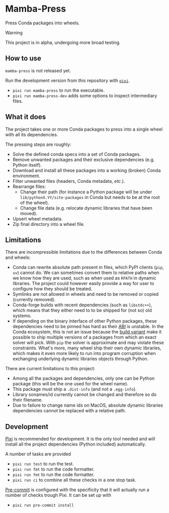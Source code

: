 # Mamba-Press
Press Conda packages into wheels.

> [!WARNING]
This project is in alpha, undergoing more broad testing.

## How to use
``mamba-press`` is not released yet.

Run the development version from this repository with [`pixi`](https://pixi.sh/).
- `pixi run mamba-press` to run the executable.
- `pixi run mamba-press-dev` adds some options to inspect intermediary files.

## What it does

The project takes one or more Conda packages to press into a single wheel with all its
dependencies.

The pressing steps are roughly:
- Solve the defined conda specs into a set of Conda packages.
- Remove unwanted packages and their exclusive dependencies (e.g. Python itself).
- Download and install all these packages into a working (broken) Conda environment.
- Filter unwanted files (headers, Conda metadata, _etc_.).
- Rearrange files:
  - Change their path (for instance a Python package will be under ``lib/pythonX.YY/site-packages``
    in Conda but needs to be at the root of the wheel).
  - Change file data (e.g. relocate dynamic libraries that have been moved).
- Upsert wheel metadata.
- Zip final directory into a wheel file.

## Limitations
There are incompressible limitations due to the differences between Conda and wheels:
- Conda can rewrite absolute path present in files, which PyPI clients (``pip``, ``uv``) cannot do.
  We can sometimes convert them to relative paths when we know how they are used, such as when used
  as ``RPATH`` in dynamic libraries. The project could however easily provide a way for user to
  configure how they should be treated.
- Symlinks are not allowed in wheels and need to be removed or copied (currently removed).
- Conda-forge builds with recent dependencies (such as ``libstdc++``), which means that they either
  need to to be shipped for (not so) old systems.
- If depending on the binary interface of other Python packages, these dependencies need to be
  pinned has hard as their [ABI](https://en.wikipedia.org/wiki/Application_binary_interface) is
  unstable.
  In the Conda ecosystem, this is not an issue because the
  [build variant](https://docs.conda.io/projects/conda-build/en/stable/resources/variants.html)
  make it possible to ship multiple versions of a packages from which an exact solver
  will pick.
  With ``pip`` the solver is approximate and may violate these constraints.
  What's more, many wheel ship their own dynamic libraries, which makes it even more likely to run
  into program corruption when exchanging underlying dynamic libraries objects through Python.

There are current limitations to this project:
- Among all the packages and dependencies, only one can be Python package (this will be the one used
for the wheel name).
- This package must ship a ``.dist-info`` (and not a ``.egg-info``).
- Library sonames/id currently cannot be changed and therefore so do their filename.
- Due to failure to change name ids on MacOS, absolute dynamic libraries dependencies cannot be
replaced with a relative path.


## Development
[Pixi](https://pixi.sh/) is recommended for development. It is the only tool needed and will
install all the project dependencies (Python included) automatically.

A number of tasks are provided
- `pixi run test` to run the test.
- `pixi run fmt` to run the code formatter.
- `pixi run fmt` to run the code formatter.
- `pixi run ci` to combine all these checks in a one stop task.

[Pre-commit](https://pre-commit.com/) is configured with the specificity that it will actually run
a number of checks trough Pixi.
It can be set up with
- `pixi run pre-commit install`

